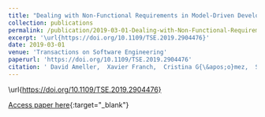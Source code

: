 ```yaml
---
title: "Dealing with Non-Functional Requirements in Model-Driven Development: A Survey"
collection: publications
permalink: /publication/2019-03-01-Dealing-with-Non-Functional-Requirements-in-Model-Driven-Development-A-Survey
excerpt: '\url{https://doi.org/10.1109/TSE.2019.2904476}'
date: 2019-03-01
venue: 'Transactions on Software Engineering'
paperurl: 'https://doi.org/10.1109/TSE.2019.2904476'
citation: ' David Ameller,  Xavier Franch,  Cristina G{\&apos;o}mez,  Silverio Martínez-Fern{\&apos;a}ndez,  João Araújo,  Stefan Biffl,  Jordi Cabot,  Vittorio Cortellessa,  Daniel Fern{\&apos;a}ndez,  Ana Moreira,  Henry Muccini,  Antonio Vallecillo,  Manuel Wimmer,  Vasco Amaral,  Wolfgang B{\&quot;o}hm,  Hugo Bruneliere,  Loli Burgueño,  Miguel Goulão,  Sabine Teufl,  Luca Berardinelli, &quot;Dealing with Non-Functional Requirements in Model-Driven Development: A Survey.&quot; Transactions on Software Engineering, 2019.'
---
```

\url{https://doi.org/10.1109/TSE.2019.2904476}

[Access paper here](https://doi.org/10.1109/TSE.2019.2904476){:target="_blank"}
